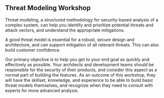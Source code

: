## Threat Modeling Workshop

Threat modeling, a structured methodology for security-based analysis of a complex system, can help you identify and prioritize potential threats and attack vectors, and understand the appropriate mitigations. 

A good threat model is essential for a robust, secure design and architecture, and can support mitigation of all relevant threats. This can also build customer confidence.  

Our primary objective is to help you get to your end goal as quickly and effectively as possible. Your architects and development teams should be responsible for the security of their products, and consider this aspect as a normal part of building the features. As an outcome of this workshop, they will have the skillset, knowledge, and experience to be able to build basic threat models themselves, and recognize when they need to consult with experts for more advanced analysis. 